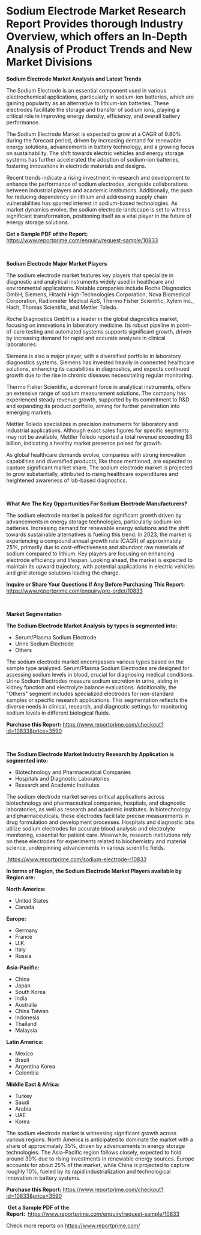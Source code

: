 <p><h1>Sodium Electrode Market Research Report Provides thorough Industry Overview, which offers an In-Depth Analysis of Product Trends and New Market Divisions</h1></p><p><strong>Sodium Electrode Market Analysis and Latest Trends</strong></p>
<p><p>The Sodium Electrode is an essential component used in various electrochemical applications, particularly in sodium-ion batteries, which are gaining popularity as an alternative to lithium-ion batteries. These electrodes facilitate the storage and transfer of sodium ions, playing a critical role in improving energy density, efficiency, and overall battery performance. </p><p>The Sodium Electrode Market is expected to grow at a CAGR of 9.80% during the forecast period, driven by increasing demand for renewable energy solutions, advancements in battery technology, and a growing focus on sustainability. The shift towards electric vehicles and energy storage systems has further accelerated the adoption of sodium-ion batteries, fostering innovations in electrode materials and designs. </p><p>Recent trends indicate a rising investment in research and development to enhance the performance of sodium electrodes, alongside collaborations between industrial players and academic institutions. Additionally, the push for reducing dependency on lithium and addressing supply chain vulnerabilities has spurred interest in sodium-based technologies. As market dynamics evolve, the sodium electrode landscape is set to witness significant transformation, positioning itself as a vital player in the future of energy storage solutions.</p></p>
<p><strong>Get a Sample PDF of the Report:&nbsp;</strong> <a href="https://www.reportprime.com/enquiry/request-sample/10833?utm_campaign=1894&utm_medium=2&utm_source=Github&utm_content=ia&utm_term=20032025&utm_id=sodium-electrode">https://www.reportprime.com/enquiry/request-sample/10833</a></p>
<p>&nbsp;</p>
<p><strong>Sodium Electrode Major Market Players</strong></p>
<p><p>The sodium electrode market features key players that specialize in diagnostic and analytical instruments widely used in healthcare and environmental applications. Notable companies include Roche Diagnostics GmbH, Siemens, Hitachi High-Technologies Corporation, Nova Biomedical Corporation, Radiometer Medical ApS, Thermo Fisher Scientific, Xylem Inc., Hach, Thomas Scientific, and Mettler Toledo.</p><p>Roche Diagnostics GmbH is a leader in the global diagnostics market, focusing on innovations in laboratory medicine. Its robust pipeline in point-of-care testing and automated systems supports significant growth, driven by increasing demand for rapid and accurate analyses in clinical laboratories.</p><p>Siemens is also a major player, with a diversified portfolio in laboratory diagnostics systems. Siemens has invested heavily in connected healthcare solutions, enhancing its capabilities in diagnostics, and expects continued growth due to the rise in chronic diseases necessitating regular monitoring.</p><p>Thermo Fisher Scientific, a dominant force in analytical instruments, offers an extensive range of sodium measurement solutions. The company has experienced steady revenue growth, supported by its commitment to R&D and expanding its product portfolio, aiming for further penetration into emerging markets.</p><p>Mettler Toledo specializes in precision instruments for laboratory and industrial applications. Although exact sales figures for specific segments may not be available, Mettler Toledo reported a total revenue exceeding $3 billion, indicating a healthy market presence poised for growth.</p><p>As global healthcare demands evolve, companies with strong innovation capabilities and diversified products, like those mentioned, are expected to capture significant market share. The sodium electrode market is projected to grow substantially, attributed to rising healthcare expenditures and heightened awareness of lab-based diagnostics.</p></p>
<p>&nbsp;</p>
<p><strong>What Are The Key Opportunities For Sodium Electrode Manufacturers?</strong></p>
<p><p>The sodium electrode market is poised for significant growth driven by advancements in energy storage technologies, particularly sodium-ion batteries. Increasing demand for renewable energy solutions and the shift towards sustainable alternatives is fueling this trend. In 2023, the market is experiencing a compound annual growth rate (CAGR) of approximately 25%, primarily due to cost-effectiveness and abundant raw materials of sodium compared to lithium. Key players are focusing on enhancing electrode efficiency and lifespan. Looking ahead, the market is expected to maintain its upward trajectory, with potential applications in electric vehicles and grid storage solutions leading the charge.</p></p>
<p><strong>Inquire or Share Your Questions If Any Before Purchasing This Report:</strong> <a href="https://www.reportprime.com/enquiry/pre-order/10833?utm_campaign=1894&utm_medium=2&utm_source=Github&utm_content=ia&utm_term=20032025&utm_id=sodium-electrode">https://www.reportprime.com/enquiry/pre-order/10833</a></p>
<p>&nbsp;</p>
<p><strong>Market Segmentation</strong></p>
<p><strong>The Sodium Electrode Market Analysis by types is segmented into:</strong></p>
<p><ul><li>Serum/Plasma Sodium Electrode</li><li>Urine Sodium Electrode</li><li>Others</li></ul></p>
<p><p>The sodium electrode market encompasses various types based on the sample type analyzed. Serum/Plasma Sodium Electrodes are designed for assessing sodium levels in blood, crucial for diagnosing medical conditions. Urine Sodium Electrodes measure sodium excretion in urine, aiding in kidney function and electrolyte balance evaluations. Additionally, the "Others" segment includes specialized electrodes for non-standard samples or specific research applications. This segmentation reflects the diverse needs in clinical, research, and diagnostic settings for monitoring sodium levels in different biological fluids.</p></p>
<p><strong>Purchase this Report:&nbsp;</strong><a href="https://www.reportprime.com/checkout?id=10833&price=3590&utm_campaign=1894&utm_medium=2&utm_source=Github&utm_content=ia&utm_term=20032025&utm_id=sodium-electrode">https://www.reportprime.com/checkout?id=10833&price=3590</a></p>
<p>&nbsp;</p>
<p><strong>The Sodium Electrode Market Industry Research by Application is segmented into:</strong></p>
<p><ul><li>Biotechnology and Pharmaceutical Companies</li><li>Hospitals and Diagnostic Laboratories</li><li>Research and Academic Institutes</li></ul></p>
<p><p>The sodium electrode market serves critical applications across biotechnology and pharmaceutical companies, hospitals, and diagnostic laboratories, as well as research and academic institutes. In biotechnology and pharmaceuticals, these electrodes facilitate precise measurements in drug formulation and development processes. Hospitals and diagnostic labs utilize sodium electrodes for accurate blood analysis and electrolyte monitoring, essential for patient care. Meanwhile, research institutions rely on these electrodes for experiments related to biochemistry and material science, underpinning advancements in various scientific fields.</p></p>
<p><a href="https://www.reportprime.com/sodium-electrode-r10833?utm_campaign=1894&utm_medium=2&utm_source=Github&utm_content=ia&utm_term=20032025&utm_id=sodium-electrode">&nbsp;https://www.reportprime.com/sodium-electrode-r10833</a></p>
<p><strong>In terms of Region, the Sodium Electrode Market Players available by Region are:</strong></p>
<p>
    <p> <strong> North America: </strong>
        <ul>
            <li>United States</li>
            <li>Canada</li>
        </ul>
        </p> 
    <p> <strong> Europe: </strong>
        <ul>
            <li>Germany</li>
            <li>France</li>
            <li>U.K.</li>
            <li>Italy</li>
            <li>Russia</li>
        </ul>
        </p> 
    <p> <strong> Asia-Pacific: </strong>
        <ul>
            <li>China</li>
            <li>Japan</li>
            <li>South Korea</li>
            <li>India</li>
            <li>Australia</li>
            <li>China Taiwan</li>
            <li>Indonesia</li>
            <li>Thailand</li>
            <li>Malaysia</li>
        </ul>
        </p> 
    <p> <strong> Latin America: </strong>
        <ul>
            <li>Mexico</li>
            <li>Brazil</li>
            <li>Argentina Korea</li>
            <li>Colombia</li>
        </ul>
        </p> 
    <p> <strong> Middle East & Africa: </strong>
        <ul>
            <li>Turkey</li>
            <li>Saudi</li>
            <li>Arabia</li>
            <li>UAE</li>
            <li>Korea</li>
        </ul>
    </p>
    </p>
<p><p>The sodium electrode market is witnessing significant growth across various regions. North America is anticipated to dominate the market with a share of approximately 35%, driven by advancements in energy storage technologies. The Asia-Pacific region follows closely, expected to hold around 30% due to rising investments in renewable energy sources. Europe accounts for about 25% of the market, while China is projected to capture roughly 10%, fueled by its rapid industrialization and technological innovation in battery systems.</p></p>
<p><strong>Purchase this Report: </strong><a href="https://www.reportprime.com/checkout?id=10833&price=3590&utm_campaign=1894&utm_medium=2&utm_source=Github&utm_content=ia&utm_term=20032025&utm_id=sodium-electrode">https://www.reportprime.com/checkout?id=10833&price=3590</a></p>
<p>&nbsp;<strong>Get a Sample PDF of the Report:&nbsp;&nbsp;</strong><a href="https://www.reportprime.com/enquiry/request-sample/10833?utm_campaign=1894&utm_medium=2&utm_source=Github&utm_content=ia&utm_term=20032025&utm_id=sodium-electrode">https://www.reportprime.com/enquiry/request-sample/10833</a></p>
<p><strong></strong></p>
<p>Check more reports on <a href="https://www.reportprime.com/?utm_campaign=1894&utm_medium=2&utm_source=Github&utm_content=ia&utm_term=20032025&utm_id=sodium-electrode">https://www.reportprime.com/</a></p>